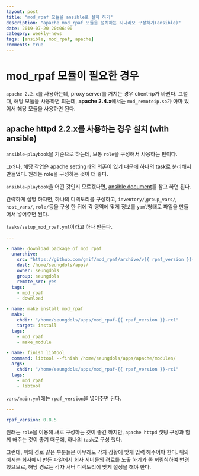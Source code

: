 ```yaml
---
layout: post
title: "mod_rpaf 모듈을 ansible로 설치 하기"
description: "apache mod_rpaf 모듈을 설치하는 시나리오 구성하기(ansible)"
date: 2019-07-20 20:06:00
category: weekly-news
tags: [ansible, mod_rpaf, apache]
comments: true
---
```


# mod_rpaf 모듈이 필요한 경우 

`apache 2.2.x`를 사용하는데, proxy server를 거치는 경우 client-ip가 바뀐다. 그럴때, 해당 모듈을 사용하면 되는데, **apache 2.4.x**에서는 `mod_remoteip.so`가 아마 있어서 해당 모듈을 사용하면 된다. 

## apache httpd 2.2.x를 사용하는 경우 설치 (with ansible)

`ansible-playbook`을 기준으로 하는데, 보통 `role`을 구성해서 사용하는 편이다. 

그러나, 해당 작업은 apache setting과의 의존이 있기 때문에 하나의 task로 분리해서 만들었다. 원래는 role을 구성하는 것이 더 좋다. 

`ansible-playbook`을 어떤 것인지 모르겠다면, [ansible document](https://docs.ansible.com/ansible/latest/user_guide/playbooks_intro.html)를 참고 하면 된다. 

간략하게 설명 하자면, 하나의 디렉토리를 구성하고, `inventory/`,`group_vars/`, `host_vars/`, `role/`등을 구성 한 뒤에 각 영역에 맞게 정보를 `yaml`형태로 파일을 만들어서 넣어주면 된다.   

`tasks/setup_mod_rpaf.yml`이라고 하나 만든다. 

```yaml
---

- name: download package of mod_rpaf
  unarchive:
    src: "https://github.com/gnif/mod_rpaf/archive/v{{ rpaf_version }}-rc1.tar.gz"
    dest: /home/seungdols/apps/
    owner: seungdols
    group: seungdols
    remote_src: yes
  tags:
    - mod_rpaf
    - download

- name: make install mod_rpaf
  make:
    chdir: "/home/seungdols/apps/mod_rpaf-{{ rpaf_version }}-rc1"
    target: install
  tags:
    - mod_rpaf
    - make_module

- name: finish libtool
  command: libtool --finish /home/seungdols/apps/apache/modules/
  args: 
    chdir: "/home/seungdols/apps/mod_rpaf-{{ rpaf_version }}-rc1"
  tags:
    - mod_rpaf
    - libtool
```

`vars/main.yml`에는 `rpaf_version`을 넣어주면 된다. 

```yaml
---

rpaf_version: 0.8.5
```

원래는 `role`을 이용해 새로 구성하는 것이 좋긴 하지만, `apache httpd` 셋팅 구성과 함께 해주는 것이 좋기 때문에, 하나의 `task`로 구성 했다. 

그런데, 위의 경로 같은 부분들은 아무래도 각자 상황에 맞게 입력 해주어야 한다. 위의 예시는 회사에서 만든 파일에서 회사 서버들의 경로를 노출 하기가 좀 꺼림칙하여 변경했으므로, 해당 경로는 각자 서버 디렉토리에 맞게 설정을 해야 한다. 
